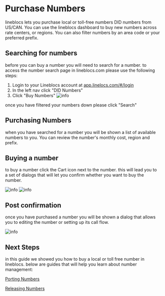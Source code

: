 # Purchase Numbers

lineblocs lets you purchase local or toll-free numbers DID numbers from US/CAN. You can use the lineblocs dashboard to buy new numbers across rate centers, or regions. You can also filter numbers by an area code or your preferred prefix.


## Searching for numbers

before you can buy a number you will need to search for a number. to access the number search page in lineblocs.com please use the following steps:

1. Login to your Lineblocs account at [app.linelocs.com/#/login](http://app.lineblocs.com/#/login)
2. In the left nav click "DID Numbers"
3. Click "Buy Numbers"
![info](/img/frontend/docs/purchase-numbers/buy-wizard.png)

once you have filtered your numbers down please click "Search"

## Purchasing Numbers

when you have searched for a number you will be shown a list of available numbers to you. You can review the number's monthly cost, region and prefix. 

## Buying a number

to buy a number click the Cart icon next to the number. this will lead you to a set of dialogs that will let you confirm whether you want to buy the number.

![info](/img/frontend/docs/purchase-numbers/number-results.png)
![info](/img/frontend/docs/purchase-numbers/number-buy-1.png)

## Post confirmation

once you have purchased a number you will be shown a dialog that allows you to editing the number or setting up its call flow.

![info](/img/frontend/docs/purchase-numbers/number-buy-1.png)

## Next Steps


in this guide we showed you how to buy a local or toll free number in lineblocs. below are guides that will help you learn about number management:

[Porting Numbers](http://lineblocs.com/resources/managing-numbers/porting-numbers)

[Releasing Numbers](http://lineblocs.com/resources/managing-numbers/releasing-numbers)